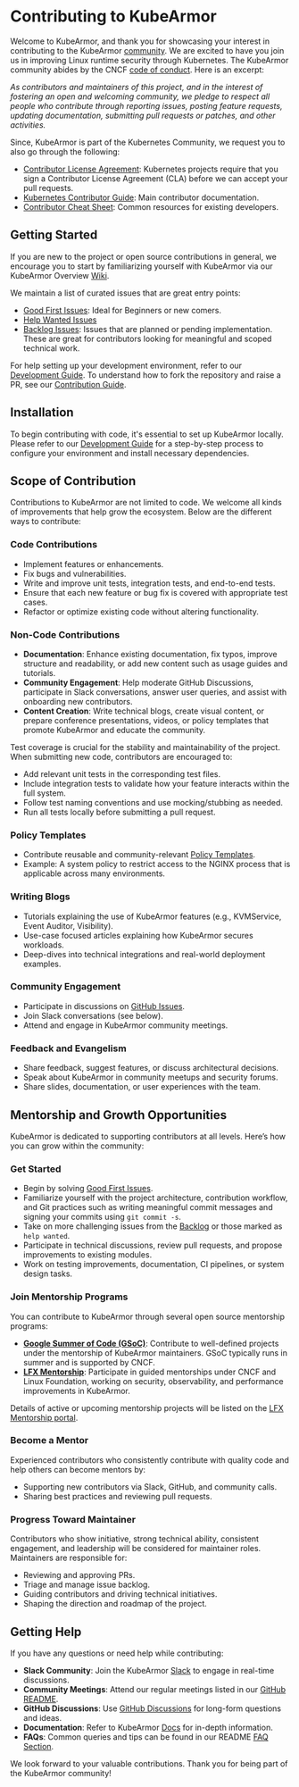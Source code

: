 # Contributing to KubeArmor

Welcome to KubeArmor, and thank you for showcasing your interest in contributing to the KubeArmor [community](https://github.com/kubernetes/community). We are excited to have you join us in improving Linux runtime security through Kubernetes. The KubeArmor community abides by the CNCF [code of conduct](code-of-conduct.md). Here is an excerpt:

_As contributors and maintainers of this project, and in the interest of fostering an open and welcoming community, we pledge to respect all people who contribute through reporting issues, posting feature requests, updating documentation, submitting pull requests or patches, and other activities._

Since, KubeArmor is part of the Kubernetes Community, we request you to also go through the following:

- [Contributor License Agreement](https://github.com/kubernetes/community/blob/master/CLA.md): Kubernetes projects require that you sign a Contributor License Agreement (CLA) before we can accept your pull requests.
- [Kubernetes Contributor Guide](https://www.kubernetes.dev/docs/guide/): Main contributor documentation.
- [Contributor Cheat Sheet](https://github.com/kubernetes/community/blob/master/contributors/guide/contributor-cheatsheet.md): Common resources for existing developers.

## Getting Started

If you are new to the project or open source contributions in general, we encourage you to start by familiarizing yourself with KubeArmor via our KubeArmor Overview [Wiki](https://docs.kubearmor.io/kubearmor/quick-links/kubearmor_overview).

We maintain a list of curated issues that are great entry points:
- [Good First Issues](https://github.com/kubearmor/KubeArmor/issues?q=is%3Aissue+is%3Aopen+label%3A%22good+first+issue%22): Ideal for Beginners or new comers.
- [Help Wanted Issues](https://github.com/kubearmor/KubeArmor/issues?q=is%3Aissue+is%3Aopen+label%3A%22help+wanted%22)
- [Backlog Issues](https://github.com/kubearmor/KubeArmor/issues?q=is%3Aissue+is%3Aopen+label%3Abacklog): Issues that are planned or pending implementation. These are great for contributors looking for meaningful and scoped technical work.

For help setting up your development environment, refer to our [Development Guide](contribution/development_guide.md). To understand how to fork the repository and raise a PR, see our [Contribution Guide](contribution/contribution_guide.md).

## Installation

To begin contributing with code, it's essential to set up KubeArmor locally. Please refer to our [Development Guide](contribution/development_guide.md) for a step-by-step process to configure your environment and install necessary dependencies.

## Scope of Contribution

Contributions to KubeArmor are not limited to code. We welcome all kinds of improvements that help grow the ecosystem. Below are the different ways to contribute:

### Code Contributions
- Implement features or enhancements.
- Fix bugs and vulnerabilities.
- Write and improve unit tests, integration tests, and end-to-end tests.
- Ensure that each new feature or bug fix is covered with appropriate test cases.
- Refactor or optimize existing code without altering functionality.

### Non-Code Contributions
- **Documentation**: Enhance existing documentation, fix typos, improve structure and readability, or add new content such as usage guides and tutorials.
- **Community Engagement**: Help moderate GitHub Discussions, participate in Slack conversations, answer user queries, and assist with onboarding new contributors.
- **Content Creation**: Write technical blogs, create visual content, or prepare conference presentations, videos, or policy templates that promote KubeArmor and educate the community.

Test coverage is crucial for the stability and maintainability of the project. When submitting new code, contributors are encouraged to:
- Add relevant unit tests in the corresponding test files.
- Include integration tests to validate how your feature interacts within the full system.
- Follow test naming conventions and use mocking/stubbing as needed.
- Run all tests locally before submitting a pull request.

### Policy Templates
- Contribute reusable and community-relevant [Policy Templates](https://github.com/kubearmor/policy-templates).
- Example: A system policy to restrict access to the NGINX process that is applicable across many environments.

### Writing Blogs
- Tutorials explaining the use of KubeArmor features (e.g., KVMService, Event Auditor, Visibility).
- Use-case focused articles explaining how KubeArmor secures workloads.
- Deep-dives into technical integrations and real-world deployment examples.

### Community Engagement
- Participate in discussions on [GitHub Issues](https://github.com/kubearmor/KubeArmor/issues).
- Join Slack conversations (see below).
- Attend and engage in KubeArmor community meetings.

### Feedback and Evangelism
- Share feedback, suggest features, or discuss architectural decisions.
- Speak about KubeArmor in community meetups and security forums.
- Share slides, documentation, or user experiences with the team.

## Mentorship and Growth Opportunities

KubeArmor is dedicated to supporting contributors at all levels. Here’s how you can grow within the community:

### Get Started
- Begin by solving [Good First Issues](https://github.com/kubearmor/KubeArmor/issues?q=is%3Aissue+label%3A%22good+first+issue%22).
- Familiarize yourself with the project architecture, contribution workflow, and Git practices such as writing meaningful commit messages and signing your commits using `git commit -s`.
- Take on more challenging issues from the [Backlog](https://github.com/kubearmor/KubeArmor/issues?q=is%3Aissue+label%3Abacklog) or those marked as `help wanted`.
- Participate in technical discussions, review pull requests, and propose improvements to existing modules.
- Work on testing improvements, documentation, CI pipelines, or system design tasks.

### Join Mentorship Programs
You can contribute to KubeArmor through several open source mentorship programs:
- **[Google Summer of Code (GSoC)](https://summerofcode.withgoogle.com/)**: Contribute to well-defined projects under the mentorship of KubeArmor maintainers. GSoC typically runs in summer and is supported by CNCF.
- **[LFX Mentorship](https://lfx.linuxfoundation.org/tools/mentorship/)**: Participate in guided mentorships under CNCF and Linux Foundation, working on security, observability, and performance improvements in KubeArmor.

Details of active or upcoming mentorship projects will be listed on the [LFX Mentorship portal](https://lfx.linuxfoundation.org/tools/mentorship/).

### Become a Mentor
Experienced contributors who consistently contribute with quality code and help others can become mentors by:
- Supporting new contributors via Slack, GitHub, and community calls.
- Sharing best practices and reviewing pull requests.

### Progress Toward Maintainer
Contributors who show initiative, strong technical ability, consistent engagement, and leadership will be considered for maintainer roles. Maintainers are responsible for:
- Reviewing and approving PRs.
- Triage and manage issue backlog.
- Guiding contributors and driving technical initiatives.
- Shaping the direction and roadmap of the project.

## Getting Help

If you have any questions or need help while contributing:

- **Slack Community**: Join the KubeArmor [Slack](https://cloud-native.slack.com/archives/C07EF44HWQM) to engage in real-time discussions.
- **Community Meetings**: Attend our regular meetings listed in our [GitHub README](https://github.com/kubearmor/KubeArmor#community).
- **GitHub Discussions**: Use [GitHub Discussions](https://github.com/kubearmor/KubeArmor/discussions) for long-form questions and ideas.
- **Documentation**: Refer to KubeArmor [Docs](https://docs.kubearmor.io/) for in-depth information.
- **FAQs**: Common queries and tips can be found in our README [FAQ Section](https://github.com/kubearmor/KubeArmor#frequently-asked-questions).

We look forward to your valuable contributions. Thank you for being part of the KubeArmor community!

